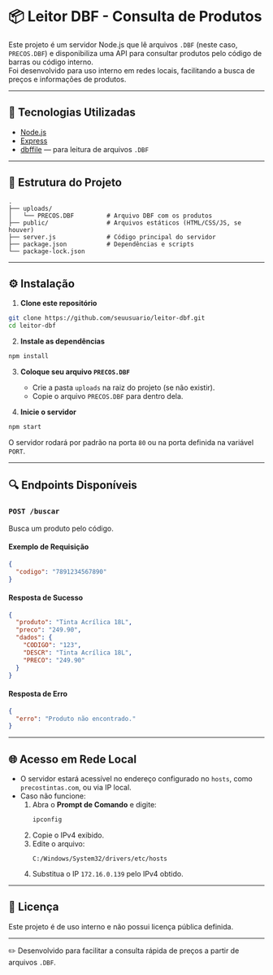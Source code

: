 # 📦 Leitor DBF - Consulta de Produtos

Este projeto é um servidor Node.js que lê arquivos `.DBF` (neste caso, `PRECOS.DBF`) e disponibiliza uma API para consultar produtos pelo código de barras ou código interno.  
Foi desenvolvido para uso interno em redes locais, facilitando a busca de preços e informações de produtos.

---

## 🚀 Tecnologias Utilizadas
- [Node.js](https://nodejs.org/)
- [Express](https://expressjs.com/)
- [dbffile](https://www.npmjs.com/package/dbffile) — para leitura de arquivos `.DBF`

---

## 📂 Estrutura do Projeto

```
.
├── uploads/
│   └── PRECOS.DBF         # Arquivo DBF com os produtos
├── public/                # Arquivos estáticos (HTML/CSS/JS, se houver)
├── server.js              # Código principal do servidor
├── package.json           # Dependências e scripts
└── package-lock.json
```

---

## ⚙️ Instalação

1. **Clone este repositório**
```bash
git clone https://github.com/seuusuario/leitor-dbf.git
cd leitor-dbf
```

2. **Instale as dependências**
```bash
npm install
```

3. **Coloque seu arquivo `PRECOS.DBF`**
   - Crie a pasta `uploads` na raiz do projeto (se não existir).
   - Copie o arquivo `PRECOS.DBF` para dentro dela.

4. **Inicie o servidor**
```bash
npm start
```

O servidor rodará por padrão na porta `80` ou na porta definida na variável `PORT`.

---

## 🔍 Endpoints Disponíveis

### `POST /buscar`
Busca um produto pelo código.

#### Exemplo de Requisição
```json
{
  "codigo": "7891234567890"
}
```

#### Resposta de Sucesso
```json
{
  "produto": "Tinta Acrílica 18L",
  "preco": "249.90",
  "dados": {
    "CODIGO": "123",
    "DESCR": "Tinta Acrílica 18L",
    "PRECO": "249.90"
  }
}
```

#### Resposta de Erro
```json
{
  "erro": "Produto não encontrado."
}
```

---

## 🌐 Acesso em Rede Local

- O servidor estará acessível no endereço configurado no `hosts`, como `precostintas.com`, ou via IP local.
- Caso não funcione:
  1. Abra o **Prompt de Comando** e digite:
     ```bash
     ipconfig
     ```
  2. Copie o IPv4 exibido.
  3. Edite o arquivo:
     ```
     C:/Windows/System32/drivers/etc/hosts
     ```
  4. Substitua o IP `172.16.0.139` pelo IPv4 obtido.

---

## 📜 Licença
Este projeto é de uso interno e não possui licença pública definida.

---

✏️ Desenvolvido para facilitar a consulta rápida de preços a partir de arquivos `.DBF`.
